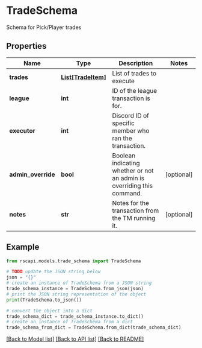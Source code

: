 # TradeSchema

Schema for Pick/Player trades

## Properties

Name | Type | Description | Notes
------------ | ------------- | ------------- | -------------
**trades** | [**List[TradeItem]**](TradeItem.md) | List of trades to execute | 
**league** | **int** | ID of the league transaction is for. | 
**executor** | **int** | Discord ID of specific member who ran the transaction. | 
**admin_override** | **bool** | Boolean indicating whether or not an admin is overriding this command. | [optional] 
**notes** | **str** | Notes for the transaction from the TM running it. | [optional] 

## Example

```python
from rscapi.models.trade_schema import TradeSchema

# TODO update the JSON string below
json = "{}"
# create an instance of TradeSchema from a JSON string
trade_schema_instance = TradeSchema.from_json(json)
# print the JSON string representation of the object
print(TradeSchema.to_json())

# convert the object into a dict
trade_schema_dict = trade_schema_instance.to_dict()
# create an instance of TradeSchema from a dict
trade_schema_from_dict = TradeSchema.from_dict(trade_schema_dict)
```
[[Back to Model list]](../README.md#documentation-for-models) [[Back to API list]](../README.md#documentation-for-api-endpoints) [[Back to README]](../README.md)


